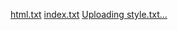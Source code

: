 [html.txt](https://github.com/user-attachments/files/19288008/html.txt)
[index.txt](https://github.com/user-attachments/files/19288013/index.txt)
[Uploading style.txt…]()
